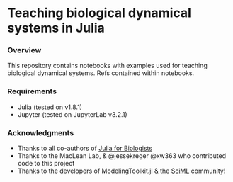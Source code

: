 # Teaching biological dynamical systems in Julia

### Overview 
This repository contains notebooks with examples used for teaching biological dynamical systems. Refs contained within notebooks.

### Requirements
- Julia (tested on v1.8.1) 
- Jupyter (tested on JupyterLab v3.2.1) 

### Acknowledgments
- Thanks to all co-authors of [Julia for Biologists](https://arxiv.org/abs/2109.09973)
- Thanks to the MacLean Lab, & @jessekreger @xw363 who contributed code to this project
- Thanks to the developers of ModelingToolkit.jl & the [SciML](https://sciml.ai/) community!

